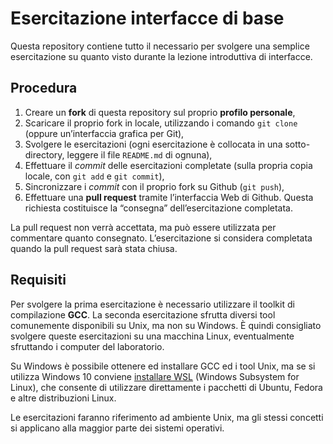 # Esercitazione interfacce di base

Questa repository contiene tutto il necessario per svolgere una semplice esercitazione su quanto visto durante la lezione introduttiva di interfacce.

## Procedura

1. Creare un **fork** di questa repository sul proprio **profilo personale**,
2. Scaricare il proprio fork in locale, utilizzando i comando `git clone` (oppure un’interfaccia grafica per Git),
3. Svolgere le esercitazioni (ogni esercitazione è collocata in una sotto-directory, leggere il file `README.md` di ognuna),
4. Effettuare il *commit* delle esercitazioni completate (sulla propria copia locale, con `git add` e `git commit`),
5. Sincronizzare i *commit* con il proprio fork su Github (`git push`),
6. Effettuare una **pull request** tramite l’interfaccia Web di Github. Questa richiesta costituisce la “consegna” dell’esercitazione completata.

La pull request non verrà accettata, ma può essere utilizzata per commentare quanto consegnato.
L’esercitazione si considera completata quando la pull request sarà stata chiusa.

## Requisiti

Per svolgere la prima esercitazione è necessario utilizzare il toolkit di compilazione **GCC**.
La seconda esercitazione sfrutta diversi tool comunemente disponibili su Unix, ma non su Windows.
È quindi consigliato svolgere queste esercitazioni su una macchina Linux, eventualmente sfruttando i computer del laboratorio.

Su Windows è possibile ottenere ed installare GCC ed i tool Unix, ma se si utilizza Windows&nbsp;10 conviene [installare WSL](https://docs.microsoft.com/en-us/windows/wsl/install-win10)&nbsp;(Windows Subsystem for Linux), che consente di utilizzare direttamente i pacchetti di Ubuntu, Fedora e altre distribuzioni Linux.

Le esercitazioni faranno riferimento ad ambiente Unix, ma gli stessi concetti si applicano alla maggior parte dei sistemi operativi.
